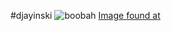 #djayinski
![boobah](https://secure.i.telegraph.co.uk/multimedia/archive/01147/arts-graphics-2004_1147957a.jpg)
[Image found at](https://www.telegraph.co.uk/culture/tvandradio/3613576/The-mother-of-all-Boohbahs.html)

